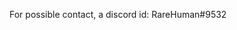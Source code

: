 For possible contact, a discord id: RareHuman#9532

<!---
micegan/micegan is a ✨ special ✨ repository because its `README.md` (this file) appears on your GitHub profile.
You can click the Preview link to take a look at your changes.
--->
